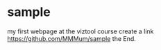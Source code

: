 # sample
my first webpage at the viztool course
create a link https://github.com/MMMum/sample
the End.
